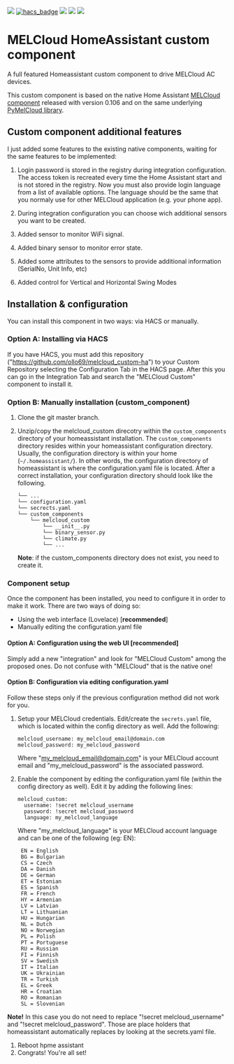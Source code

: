 [![](https://img.shields.io/github/release/ollo69/melcloud_custom-ha/all.svg?style=for-the-badge)](https://github.com/ollo69/melcloud_custom-ha/releases)
[![hacs_badge](https://img.shields.io/badge/HACS-Custom-orange.svg?style=for-the-badge)](https://github.com/custom-components/hacs)
[![](https://img.shields.io/github/license/ollo69/melcloud_custom-ha?style=for-the-badge)](LICENSE)
[![](https://img.shields.io/badge/MAINTAINER-%40ollo69-red?style=for-the-badge)](https://github.com/ollo69)
[![](https://img.shields.io/badge/COMMUNITY-FORUM-success?style=for-the-badge)](https://community.home-assistant.io)

# MELCloud HomeAssistant custom component
A full featured Homeassistant custom component to drive MELCloud AC devices.

This custom component is based on the native Home Assistant [MELCloud component](https://github.com/home-assistant/core/tree/dev/homeassistant/components/melcloud) released with version 0.106 and on the same underlying [PyMelCloud library](https://github.com/vilppuvuorinen/pymelcloud).

## Custom component additional features
I just added some features to the existing native components, waiting for the same features to be implemented:

1. Login password is stored in the registry during integration configuration. The access token is recreated every time the Home Assistant start and is not stored in the registry. Now you must also provide login language from a list of available options. The language should be the same that you normaly use for other MELCloud application (e.g. your phone app).

1. During integration configuration you can choose wich additional sensors you want to be created.

1. Added sensor to monitor WiFi signal.

1. Added binary sensor to monitor error state.

1. Added some attributes to the sensors to provide additional information (SerialNo, Unit Info, etc)

1. Added control for Vertical and Horizontal Swing Modes

## Installation & configuration
You can install this component in two ways: via HACS or manually.

### Option A: Installing via HACS
If you have HACS, you must add this repository ("https://github.com/ollo69/melcloud_custom-ha") to your Custom Repository selecting the Configuration Tab in the HACS page.
After this you can go in the Integration Tab and search the "MELCloud Custom" component to install it.

### Option B: Manually installation (custom_component)
1. Clone the git master branch.
1. Unzip/copy the melcloud_custom direcotry within the `custom_components` directory of your homeassistant installation.
The `custom_components` directory resides within your homeassistant configuration directory.
Usually, the configuration directory is within your home (`~/.homeassistant/`).
In other words, the configuration directory of homeassistant is where the configuration.yaml file is located.
After a correct installation, your configuration directory should look like the following.
    ```
    └── ...
    └── configuration.yaml
    └── secrects.yaml
    └── custom_components
        └── melcloud_custom
            └── __init__.py
            └── binary_sensor.py
            └── climate.py
            └── ...
    ```

    **Note**: if the custom_components directory does not exist, you need to create it.
    
### Component setup    
Once the component has been installed, you need to configure it in order to make it work.
There are two ways of doing so:
- Using the web interface (Lovelace) [**recommended**]
- Manually editing the configuration.yaml file

#### Option A: Configuration using the web UI [recommended]
Simply add a new "integration" and look for "MELCloud Custom" among the proposed ones. Do not confuse with "MELCloud" that is the native one!

#### Option B: Configuration via editing configuration.yaml
Follow these steps only if the previous configuration method did not work for you. 

1. Setup your MELCloud credentials. Edit/create the `secrets.yaml` file,
 which is located within the config directory as well. Add the following:
 
     ```
    melcloud_username: my_melcloud_email@domain.com
    melcloud_password: my_melcloud_password
    ```
    
    Where "my_melcloud_email@domain.com" is your MELCloud account email and "my_melcloud_password" is the associated password. 
 
1. Enable the component by editing the configuration.yaml file (within the config directory as well).
Edit it by adding the following lines:
    ```
    melcloud_custom:
      username: !secret melcloud_username
      password: !secret melcloud_password
      language: my_melcloud_language
    ```
    
    Where "my_melcloud_language" is your MELCloud account language and can be one of the following (eg: EN): 
    
        EN = English
        BG = Bulgarian
        CS = Czech
        DA = Danish
        DE = German
        ET = Estonian
        ES = Spanish
        FR = French
        HY = Armenian
        LV = Latvian
        LT = Lithuanian
        HU = Hungarian
        NL = Dutch
        NO = Norwegian
        PL = Polish
        PT = Portuguese
        RU = Russian
        FI = Finnish
        SV = Swedish
        IT = Italian
        UK = Ukrainian
        TR = Turkish
        EL = Greek
        HR = Croatian
        RO = Romanian
        SL = Slovenian

**Note!** In this case you do not need to replace "!secret melcloud_username" and "!secret melcloud_password". 
Those are place holders that homeassistant automatically replaces by looking at the secrets.yaml file. 

1. Reboot hpme assistant
1. Congrats! You're all set!

